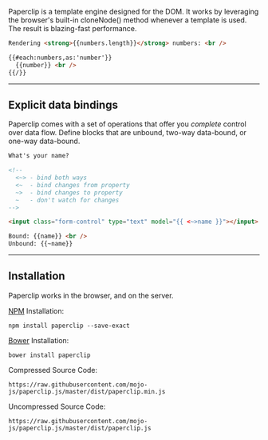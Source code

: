 Paperclip is a template engine designed for the DOM. It works by leveraging the browser's built-in cloneNode() method whenever a template is used. The result is blazing-fast performance.

<!--
{
  numbers: _.shuffle(_.range(1000))
}
-->

```html
Rendering <strong>{{numbers.length}}</strong> numbers: <br />

{{#each:numbers,as:'number'}}
  {{number}} <br />
{{/}}
```

------------------------------------------------------------------

## Explicit data bindings

Paperclip comes with a set of operations that offer you *complete* control over data flow. Define blocks that are unbound, two-way data-bound, or one-way data-bound.

<!--
{
  name: "Will Ferrell"
}
-->

```html
What's your name?

<!-- 
  <~> - bind both ways
  <~  - bind changes from property
  ~>  - bind changes to property
  ~   - don't watch for changes
-->

<input class="form-control" type="text" model="{{ <~>name }}"></input>

Bound: {{name}} <br />
Unbound: {{~name}}
```


------------------------------------------------------------------

## Installation

Paperclip works in the browser, and on the server.

[NPM](http://nodejs.com) Installation: 

`npm install paperclip --save-exact`

[Bower](http://bower.io/) Installation: 

`bower install paperclip`

Compressed Source Code:

`https://raw.githubusercontent.com/mojo-js/paperclip.js/master/dist/paperclip.min.js`

Uncompressed Source Code:

`https://raw.githubusercontent.com/mojo-js/paperclip.js/master/dist/paperclip.js`






